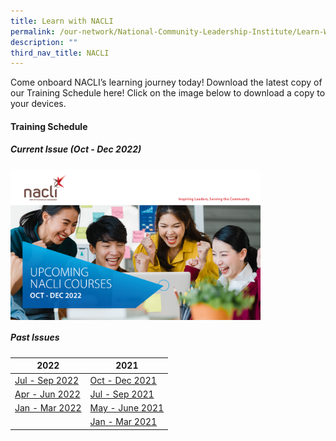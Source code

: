 ```yaml
---
title: Learn with NACLI
permalink: /our-network/National-Community-Leadership-Institute/Learn-With-NACLI/
description: ""
third_nav_title: NACLI
---
```

Come onboard NACLI’s learning journey today!  Download the latest copy of our Training Schedule here!  Click on the image below to download a copy to your devices.

#### Training Schedule 

##### Current Issue (Oct - Dec 2022)


[<img style="height:;width:400px"  align="left" src="/images/Our%20Network/NACLI/naclicourses-issue5-oct-dec-2022.png">](/files/Our%20Network/NACLI/Learn%20With%20NACLI/naclicourses-issue5-oct-dec-2022.pdf)

<br clear="left">

##### Past Issues

|  2022 |  2021 |  
|  ------- | ------ |  
| [Jul - Sep 2022](/files/Our%20Network/NACLI/Learn%20With%20NACLI/naclicourses-issue4-jul-sep-2022%20(1).pdf) | [Oct - Dec 2021](/files/NACLI/02%20Learn%20with%20NACLI/naclicourses-issue1-oct-dec2021.pdf)  |   
| [Apr - Jun 2022](/files/NACLI/02%20Learn%20with%20NACLI/naclicourses-issue3-apr-jun-2022.pdf) | [Jul - Sep 2021](/files/NACLI/02%20Learn%20with%20NACLI/nc-2-2021-(web).pdf) |   
| [Jan - Mar 2022](/files/NACLI/02%20Learn%20with%20NACLI/naclicourses-issue2-janmar-2022.pdf) | [May - June 2021](/files/NACLI/02%20Learn%20with%20NACLI/nc-1-2021-(web).pdf) | 
|  | [Jan - Mar 2021](/files/NACLI/02%20Learn%20with%20NACLI/nc-3-2020-(web).pdf) |  |